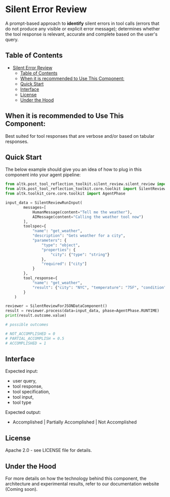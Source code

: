 # Silent Error Review
A prompt-based approach to **identify** silent errors in tool calls (errors that do not produce any visible or explicit error message); determines whether the tool response is relevant, accurate and complete based on the user's query.

## Table of Contents
- [Silent Error Review](#silent-error-review)
  - [Table of Contents](#table-of-contents)
  - [When it is recommended to Use This Component:](#when-it-is-recommended-to-use-this-component)
  - [Quick Start](#quick-start)
  - [Interface](#interface)
  - [License](#license)
  - [Under the Hood](#under-the-hood)


## When it is recommended to Use This Component:
Best suited for tool responses that are verbose and/or based on tabular responses.


## Quick Start
The below example should give you an idea of how to plug in this component into your agent pipeline:
```python
from altk.post_tool_reflection_toolkit.silent_review.silent_review import SilentReviewForJSONDataComponent
from altk.post_tool_reflection_toolkit.core.toolkit import SilentReviewRunInput
from altk.toolkit_core.core.toolkit import AgentPhase

input_data = SilentReviewRunInput(
        messages=[
            HumanMessage(content="Tell me the weather"),
            AIMessage(content="Calling the weather tool now")
        ],
        toolspec={
            "name": "get_weather",
            "description": "Gets weather for a city",
            "parameters": {
                "type": "object",
                "properties": {
                    "city": {"type": "string"}
                },
                "required": ["city"]
            }
        },
        tool_response={
            "name": "get_weather",
            "result": {"city": "NYC", "temperature": "75F", "condition": "Sunny"}
        }
    )

reviewer = SilentReviewForJSONDataComponent()
result = reviewer.process(data=input_data, phase=AgentPhase.RUNTIME)
print(result.outcome.value)

# possible outcomes

# NOT_ACCOMPLISHED = 0
# PARTIAL_ACCOMPLISH = 0.5
# ACCOMPLISHED = 1

```


## Interface
Expected input:
- user query,
- tool response,
- tool specification,
- tool input,
- tool type

Expected output:
- Accomplished | Partially Accomplished | Not Accomplished


## License
Apache 2.0 - see LICENSE file for details.


## Under the Hood
For more details on how the technology behind this component, the architecture and experimental results, refer to our documentation website (Coming soon).
